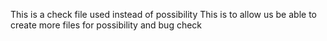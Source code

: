 This is a check file used instead of possibility
This is to allow us be able to create more files for possibility and bug check
